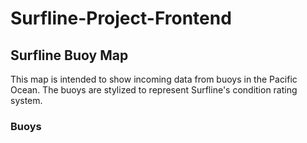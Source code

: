# Surfline-Project-Frontend

## Surfline Buoy Map

This map is intended to show incoming data from buoys in the Pacific Ocean. The buoys are stylized to represent Surfline's condition rating system.

### Buoys
